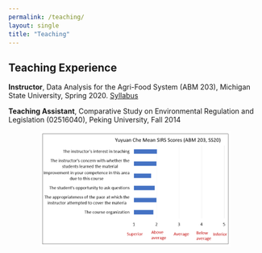 ```yaml
---
permalink: /teaching/
layout: single
title: "Teaching"
---
```


## Teaching Experience

<b>Instructor</b>, Data Analysis for the Agri-Food System (ABM 203), Michigan State University, Spring 2020. [Syllabus]("/assets/teaching/Syllabus_ABM203_Spring_2020.pdf")

<b>Teaching Assistant</b>, Comparative Study on Environmental Regulation and Legislation (02516040), Peking University, Fall 2014

<p align="center">
  <img src="/assets/teaching/Teaching_Evaluation.png" width="75%"/>
<br>
</p>

